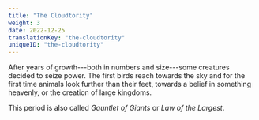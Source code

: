 ```yaml
---
title: "The Cloudtority"
weight: 3
date: 2022-12-25
translationKey: "the-cloudtority"
uniqueID: "the-cloudtority"
---
```


After years of growth---both in numbers and size---some creatures decided to seize power. The first birds reach towards the sky and for the first time animals look further than their feet, towards a belief in something heavenly, or the creation of large kingdoms.

This period is also called _Gauntlet of Giants_ or _Law of the Largest_.